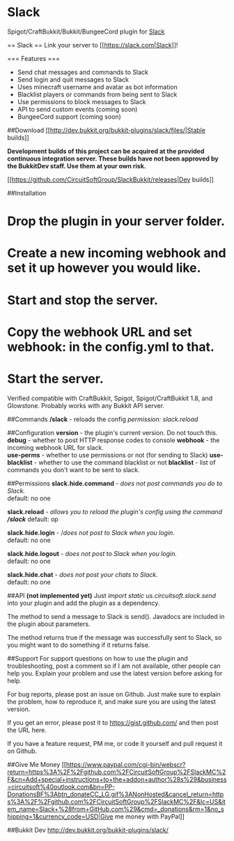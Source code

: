 Slack
===========

Spigot/CraftBukkit/Bukkit/BungeeCord plugin for [Slack](https://slack.com)

== Slack ==
Link your server to [[https://slack.com|Slack]]!

=== Features ===
* Send chat messages and commands to Slack
* Send login and quit messages to Slack
* Uses minecraft username and avatar as bot information
* Blacklist players or commands from being sent to Slack
* Use permissions to block messages to Slack
* API to send custom events (coming soon)
* BungeeCord support (coming soon)

##Download
[[http://dev.bukkit.org/bukkit-plugins/slack/files/|Stable builds]]  

**Development builds of this project can be acquired at the provided continuous integration server. 
These builds have not been approved by the BukkitDev staff. Use them at your own risk.**  

[[https://github.com/CircuitSoftGroup/SlackBukkit/releases|Dev builds]]

##Installation
# Drop the plugin in your server folder.
# Create a new incoming webhook and set it up however you would like.
# Start and stop the server.
# Copy the webhook URL and set webhook: in the config.yml to that.
# Start the server.

Verified compatible with CraftBukkit, Spigot, Spigot/CraftBukkit 1.8, and Glowstone. Probably works with any Bukkit API server.

##Commands
**/slack** - reloads the config
_permission: slack.reload_

##Configuration
**version** - the plugin's current version. Do not touch this.  
**debug** - whether to post HTTP response codes to console
**webhook** - the incoming webhook URL for slack.  
**use-perms** - whether to use permissions or not (for sending to Slack)
**use-blacklist** - whether to use the command blacklist or not
**blacklist** - list of commands you don't want to be sent to slack.  

##Permissions
**slack.hide.command** - _does not post commands you do to Slack._  
default: no one  

**slack.reload** - _allows you to reload the plugin's config using the command **/slack**_
default: op  

**slack.hide.login** - /_does not post to Slack when you login._  
default: no one  

**slack.hide.logout** - _does not post to Slack when you login._  
default: no one  

**slack.hide.chat** - _does not post your chats to Slack._  
default: no one  

##API
**(not implemented yet)**
Just _import static us.circuitsoft.slack.send_ into your plugin and add the plugin as a dependency. 

The method to send a message to Slack is send(). Javadocs are included in the plugin about parameters. 

The method returns true if the message was successfully sent to Slack, so you might want to do something if it returns false.

##Support
For support questions on how to use the plugin and troubleshooting, post a comment so if I am not available, other people can help you. Explain your problem and use the latest version before asking for help.

For bug reports, please post an issue on Github. Just make sure to explain the problem, how to reproduce it, and make sure you are using the latest version.

If you get an error, please post it to https://gist.github.com/ and then post the URL here.

If you have a feature request, PM me, or code it yourself and pull request it on Github.

##Give Me Money
[[https://www.paypal.com/cgi-bin/webscr?return=https%3A%2F%2Fgithub.com%2FCircuitSoftGroup%2FSlackMC%2F&cn=Add+special+instructions+to+the+addon+author%28s%29&business=circuitsoft%40outlook.com&bn=PP-DonationsBF%3Abtn_donateCC_LG.gif%3ANonHosted&cancel_return=https%3A%2F%2Fgithub.com%2FCircuitSoftGroup%2FSlackMC%2F&lc=US&item_name=Slack+%28from+GitHub.com%29&cmd=_donations&rm=1&no_shipping=1&currency_code=USD|Give me money with PayPal]]

##Bukkit Dev
http://dev.bukkit.org/bukkit-plugins/slack/
